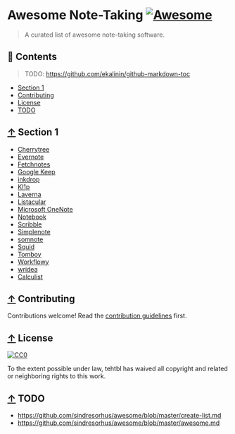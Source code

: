# Awesome Note-Taking [![Awesome](https://awesome.re/badge.svg)](https://awesome.re)

> A curated list of awesome note-taking software.


## 📖 Contents

> TODO: https://github.com/ekalinin/github-markdown-toc

* [Section 1](#-section-1)
* [Contributing](#-contributing)
* [License](#-license)
* [TODO](#-todo)


## [↑](#-contents) Section 1

* [Cherrytree](http://www.giuspen.com/cherrytree)
* [Evernote](https://www.evernote.com)
* [Fetchnotes](http://www.fetchnotes.com)
* [Google Keep](https://keep.google.com)
* [inkdrop](https://www.inkdrop.info)
* [Kl1p](http://kl1p.com)
* [Laverna](https://laverna.cc)
* [Listacular](http://www.bloomingsoft.com/listacular)
* [Microsoft OneNote](https://www.onenote.com)
* [Notebook](https://www.zoho.com/notebook)
* [Scribble](http://scribble.wreally.com)
* [Simplenote](http://simplenote.com)
* [somnote](http://somcloud.com/about/somnote)
* [Squid](http://squidnotes.com)
* [Tomboy](https://wiki.gnome.org/Apps/Tomboy)
* [Workflowy](https://workflowy.com)
* [wridea](http://wridea.com)
* [Calculist](https://app.calculist.io/)


## [↑](#-contents) Contributing

Contributions welcome! Read the [contribution guidelines](contributing.md) first.


## [↑](#-contents) License

[![CC0](https://mirrors.creativecommons.org/presskit/buttons/88x31/svg/cc-zero.svg)](https://creativecommons.org/publicdomain/zero/1.0)

To the extent possible under law, tehtbl has waived all copyright and related
or neighboring rights to this work.


## [↑](#-contents) TODO

* https://github.com/sindresorhus/awesome/blob/master/create-list.md
* https://github.com/sindresorhus/awesome/blob/master/awesome.md
